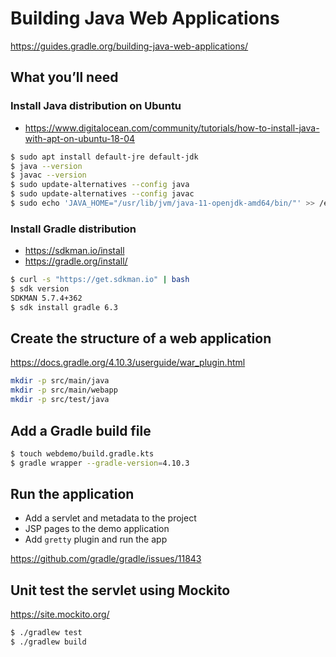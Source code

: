 # Building Java Web Applications

<https://guides.gradle.org/building-java-web-applications/>

## What you’ll need

### Install Java distribution on Ubuntu

* <https://www.digitalocean.com/community/tutorials/how-to-install-java-with-apt-on-ubuntu-18-04>

```sh
$ sudo apt install default-jre default-jdk
$ java --version
$ javac --version
$ sudo update-alternatives --config java
$ sudo update-alternatives --config javac
$ sudo echo 'JAVA_HOME="/usr/lib/jvm/java-11-openjdk-amd64/bin/"' >> /etc/environment
```

### Install Gradle distribution

* <https://sdkman.io/install>
* <https://gradle.org/install/>

```sh
$ curl -s "https://get.sdkman.io" | bash
$ sdk version
SDKMAN 5.7.4+362
$ sdk install gradle 6.3
```

## Create the structure of a web application

<https://docs.gradle.org/4.10.3/userguide/war_plugin.html>

```sh
mkdir -p src/main/java
mkdir -p src/main/webapp
mkdir -p src/test/java
```

## Add a Gradle build file

```sh
$ touch webdemo/build.gradle.kts
$ gradle wrapper --gradle-version=4.10.3
```

## Run the application

* Add a servlet and metadata to the project
* JSP pages to the demo application
* Add `gretty` plugin and run the app

<https://github.com/gradle/gradle/issues/11843>

## Unit test the servlet using Mockito

<https://site.mockito.org/>

```sh
$ ./gradlew test
$ ./gradlew build
```